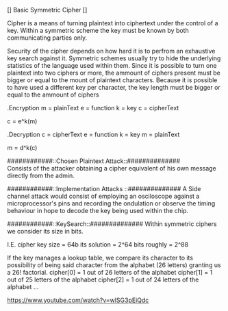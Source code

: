 
[] Basic Symmetric Cipher []

Cipher is a means of turning plaintext into ciphertext under the control of a key. 
Within a symmetric scheme the key must be known by both communicating parties only. 

Security of the cipher depends on how hard it is to perfrom an exhaustive key search against it. 
Symmetric schemes usually try to hide the underlying statistics of the language used within them. 
Since it is possible to turn one plaintext into two ciphers or more, the ammount of ciphers present must be bigger or  equal to the mount of plaintext characters. 
Because it is possible to have used a different key per character, the key length must be bigger or equal to the ammount of ciphers 

.Encryption 
m = plainText 
e = function 
k = key 
c = cipherText 
 
c = e^k(m) 
 
 
.Decryption 
c = cipherText 
e = function 
k = key 
m = plainText 
 
m = d^k(c) 



 ############::Chosen Plaintext Attack::##############  
Consists of the attacker obtaining a cipher equivalent
of his own message directly from the admin.



############::Implementation Attacks ::##############
A Side channel attack would consist of employing an osciloscope against a microprocessor's pins
and recording the ondulation  or observe  the timing behaviour in hope to decode the key being used within the chip.


############::KeySearch::############## 
Within symmetric ciphers we consider its size in bits.

I.E.
cipher key size = 64b its
solution = 2^64 bits
roughly = 2^88

If the key manages a lookup table, we compare its character to 
its possibility of being said character from the alphabet (26 letters) granting us a 26! factorial.
cipher[0] = 1 out of 26 letters of the alphabet
cipher[1] = 1 out of 25 letters of the alphabet
cipher[2] = 1 out of 24 letters of the alphabet ...


https://www.youtube.com/watch?v=wlSG3pEiQdc
